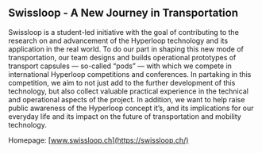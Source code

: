 ## Swissloop - A New Journey in Transportation

Swissloop is a student-led initiative with the goal of contributing to the research on and advancement of the Hyperloop technology and its application in the real world. To do our part in shaping this new mode of transportation, our team designs and builds operational prototypes of transport capsules — so-called “pods” — with which we compete in international Hyperloop competitions and conferences. In partaking in this competition, we aim to not just add to the further development of this technology, but also collect valuable practical experience in the technical and operational aspects of the project. In addition, we want to help raise public awareness of the Hyperloop concept it’s, and its implications for our everyday life and its impact on the future of transportation and mobility technology.

Homepage: [www.swissloop.ch](https://swissloop.ch/)
